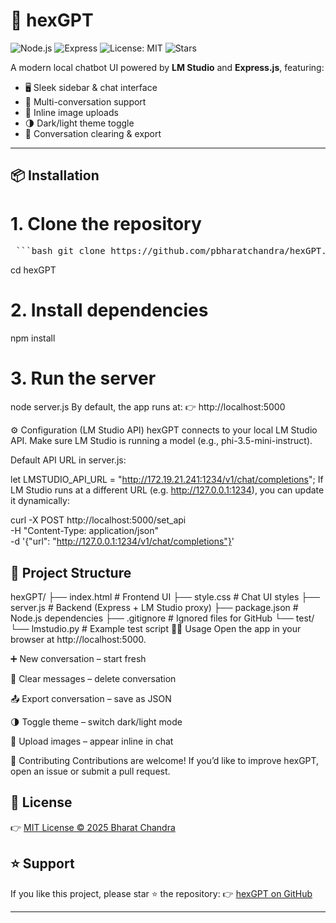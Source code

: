 # 🚀 hexGPT

![Node.js](https://img.shields.io/badge/Node.js-18+-green?logo=node.js)
![Express](https://img.shields.io/badge/Express.js-black?logo=express)
![License: MIT](https://img.shields.io/badge/License-MIT-blue.svg)
![Stars](https://img.shields.io/github/stars/pbharatchandra/hexGPT?style=social)

A modern local chatbot UI powered by **LM Studio** and **Express.js**, featuring:
- 🖥️ Sleek sidebar & chat interface  
- 💬 Multi-conversation support  
- 📎 Inline image uploads  
- 🌗 Dark/light theme toggle  
- 🧹 Conversation clearing & export  

---

## 📦 Installation
# 1. Clone the repository
<pre> ```bash git clone https://github.com/pbharatchandra/hexGPT.git cd hexGPT npm install node server.js ``` </pre>
cd hexGPT

# 2. Install dependencies
npm install

# 3. Run the server
node server.js
By default, the app runs at:
👉 http://localhost:5000

⚙️ Configuration (LM Studio API)
hexGPT connects to your local LM Studio API.
Make sure LM Studio is running a model (e.g., phi-3.5-mini-instruct).

Default API URL in server.js:

let LMSTUDIO_API_URL = "http://172.19.21.241:1234/v1/chat/completions";
If LM Studio runs at a different URL (e.g. http://127.0.0.1:1234), you can update it dynamically:

curl -X POST http://localhost:5000/set_api \
  -H "Content-Type: application/json" \
  -d '{"url": "http://127.0.0.1:1234/v1/chat/completions"}'
  
📂 Project Structure
---
hexGPT/
├── index.html       # Frontend UI
├── style.css        # Chat UI styles
├── server.js        # Backend (Express + LM Studio proxy)
├── package.json     # Node.js dependencies
├── .gitignore       # Ignored files for GitHub
└── test/
    └── lmstudio.py  # Example test script
🧑‍💻 Usage
Open the app in your browser at http://localhost:5000.

➕ New conversation – start fresh

🧹 Clear messages – delete conversation

📤 Export conversation – save as JSON

🌗 Toggle theme – switch dark/light mode

📎 Upload images – appear inline in chat

🤝 Contributing
Contributions are welcome!
If you’d like to improve hexGPT, open an issue or submit a pull request.

📜 License
---
👉 [MIT License © 2025 Bharat Chandra ](https://github.com/pbharatchandra)

⭐ Support
---
If you like this project, please star ⭐ the repository:
👉 [hexGPT on GitHub](https://github.com/pbharatchandra/hexGPT)

---
```bash
